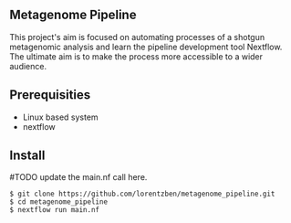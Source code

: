 Metagenome Pipeline
-------------------------------------------------
This project's aim is focused on automating processes of a shotgun metagenomic analysis and learn the pipeline development tool Nextflow. The ultimate aim is to make the process more accessible to a wider audience. 

## Prerequisities
* Linux based system
* nextflow

## Install

#TODO update the main.nf call here.

```shell
$ git clone https://github.com/lorentzben/metagenome_pipeline.git
$ cd metagenome_pipeline
$ nextflow run main.nf 
```